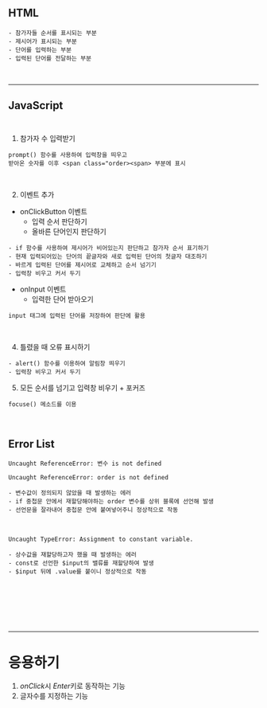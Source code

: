 ## HTML
```
- 참가자들 순서를 표시되는 부분
- 제시어가 표시되는 부분
- 단어를 입력하는 부분
- 입력된 단어를 전달하는 부분
```

<br>

---
## JavaScript <br><br>
1. 참가자 수 입력받기<br>

```
prompt() 함수를 사용하여 입력창을 띄우고
받아온 숫자를 이후 <span class="order><span> 부분에 표시
```

<br>

2. 이벤트 추가
- onClickButton 이벤트
  - 입력 순서 판단하기
  - 올바른 단어인지 판단하기

```
- if 함수를 사용하여 제시어가 비어있는지 판단하고 참가자 순서 표기하기
- 현재 입력되어있는 단어의 끝글자와 새로 입력된 단어의 첫글자 대조하기
- 바르게 입력된 단어를 제시어로 교체하고 순서 넘기기
- 입력창 비우고 커서 두기
```
- onInput 이벤트
  - 입력한 단어 받아오기
```
input 태그에 입력된 단어를 저장하여 판단에 활용
```

<br>

4. 틀렸을 때 오류 표시하기
```
- alert() 함수를 이용하여 알림창 띄우기
- 입력창 비우고 커서 두기
```

5. 모든 순서를 넘기고 입력창 비우기 + 포커즈
```
focuse() 메소드를 이용
```

<br>

## Error List

`Uncaught ReferenceError: 변수 is not defined`
```
Uncaught ReferenceError: order is not defined

- 변수값이 정의되지 않았을 때 발생하는 에러
- if 중첩문 안에서 재할당해야하는 order 변수를 상위 블록에 선언해 발생
- 선언문을 잘라내어 중첩문 안에 붙여넣어주니 정상적으로 작동
```

<br>

`Uncaught TypeError: Assignment to constant variable.`
```
- 상수값을 재할당하고자 했을 때 발생하는 에러
- const로 선언한 $input의 밸류를 재할당하여 발생
- $input 뒤에 .value를 붙이니 정상적으로 작동
```


<br><br><br><br><br>

---

# 응용하기

1. *onClick*시 *Enter*키로 동작하는 기능
2. 글자수를 지정하는 기능